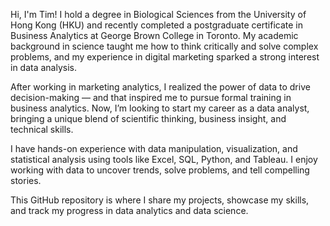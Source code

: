 Hi, I'm Tim!
I hold a degree in Biological Sciences from the University of Hong Kong (HKU) and recently completed a postgraduate certificate in Business Analytics at George Brown College in Toronto. My academic background in science taught me how to think critically and solve complex problems, and my experience in digital marketing sparked a strong interest in data analysis.

After working in marketing analytics, I realized the power of data to drive decision-making — and that inspired me to pursue formal training in business analytics. Now, I’m looking to start my career as a data analyst, bringing a unique blend of scientific thinking, business insight, and technical skills.

I have hands-on experience with data manipulation, visualization, and statistical analysis using tools like Excel, SQL, Python, and Tableau. I enjoy working with data to uncover trends, solve problems, and tell compelling stories.

This GitHub repository is where I share my projects, showcase my skills, and track my progress in data analytics and data science.
